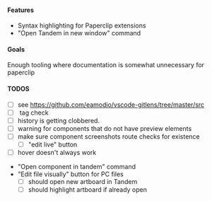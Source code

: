 #### Features

- Syntax highlighting for Paperclip extensions
- "Open Tandem in new window" command

#### Goals

Enough tooling where documentation is somewhat unnecessary for paperclip

#### TODOS

- [ ] see https://github.com/eamodio/vscode-gitlens/tree/master/src
- [ ] <preview /> tag check
- [ ] history is getting clobbered. 
- [ ] warning for components that do not have preview elements
- [ ] make sure component screenshots route checks for existence
  - [ ] "edit live" button 
- [ ] hover doesn't always work
- "Open component in tandem" command
- "Edit file visually" button for PC files
  - [ ] should open new artboard in Tandem
  - [ ] should highlight artboard if already open
